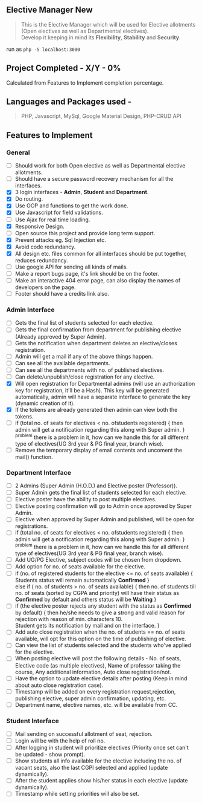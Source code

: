 ## Elective Manager New
> This is the Elective Manager which will be used for Elective allotments (Open electives as well as Departmental electives). <br>
> Develop it keeping in mind its **Flexibility**, **Stability** and **Security**.

run as `php -S localhost:3000`

## Project Completed - **X/Y - 0%**
Calculated from Features to Implement completion percentage.

## Languages and Packages used -
> PHP, Javascript, MySql, Google Material Design, PHP-CRUD API

## Features to Implement

### **General**
- [ ] Should work for both Open elective as well as Departmental elective allotments.
- [ ] Should have a secure password recovery mechanism for all the interfaces.
- [x] 3 login interfaces - **Admin**, **Student** and **Department**.
- [x] Do routing.
- [x] Use OOP and functions to get the work done.
- [x] Use Javascript for field validations.
- [ ] Use Ajax for real time loading.
- [x] Responsive Design.
- [ ] Open source this project and provide long term support.
- [x] Prevent attacks eg. Sql Injection etc.
- [x] Avoid code redundancy.
- [x] All design etc. files common for all interfaces should be put together, reduces redundancy.
- [ ] Use google API for sending all kinds of mails.
- [ ] Make a report bugs page, it's link should be on the footer.
- [ ] Make an interactive 404 error page, can also display the names of developers on the page.
- [ ] Footer should have a credits link also.

### **Admin Interface**
- [ ] Gets the final list of students selected for each elective.
- [ ] Gets the final confirmation from department for publishing elective (Already approved by Super Admin).
- [ ] Gets the notification when department deletes an elective/closes registration.
- [ ] Admin will get a mail if any of the above things happen.
- [ ] Can see all the available departments.
- [ ] Can see all the departments with no. of published electives.
- [ ] Can delete/unpublish/close registration for any elective.
- [x] Will open registration for Departmental admins (will use an authorization key for registration, it'll be a Hash). This key will be generated automatically, admin will have a separate interface to generate the key (dynamic creation of it).
- [x] If the tokens are already generated then admin can view both the tokens.
- [ ] if (total no. of seats for electives < no. ofstudents registered) { then admin will get a notification regarding this along with Super admin. } <sup>problem</sup> there is a problem in it, how can we handle this for all different type of electives(UG 3rd year & PG final year, branch wise).
-[ ] Remove the temporary display of email contents and uncoment the mail() function.

### **Department Interface**
- [ ] 2 Admins (Super Admin (H.O.D.) and Elective poster (Professor)).
- [ ] Super Admin gets the final list of students selected for each elective.
- [ ] Elective poster have the ability to post multiple electives.
- [ ] Elective posting confirmation will go to Admin once approved by Super Admin.
- [ ] Elective when approved by Super Admin and published, will be open for registrations.
- [ ] if (total no. of seats for electives < no. ofstudents registered) { then admin will get a notification regarding this along with Super admin. } <sup>problem</sup> there is a problem in it, how can we handle this for all different type of electives(UG 3rd year & PG final year, branch wise).
- [ ] Add UG/PG Elective, subject codes will be chosen from dropdown.
- [ ] Add option for no. of seats available for the elective.
- [ ] if (no. of registered students for the elective <= no. of seats available) { Students status will remain automatically **Confirmed** }<br>
else if ( no. of students > no. of seats available) { then no. of students till no. of seats (sorted by CGPA and priority) will have their status as **Confirmed** by default and others status will be **Waiting** }
- [ ] if (the elective poster rejects any student with the status as **Confirmed** by default) { then he/she needs to give a strong and valid reason for rejection with reason of min. characters 10.<br>Student gets its notification by mail and on the interface. }
- [ ] Add auto close registration when the no. of students == no. of seats available, will opt for this option on the time of publishing of elective.
- [ ] Can view the list of students selected and the students who've applied for the elective.
- [ ] When posting elective will post the following details - No. of seats, Elective code (as multiple electives), Name of professor taking the course, Any additional information, Auto close registration/not.
- [ ] Have the option to update elective details after posting (Keep in mind about auto close registration case).
- [ ] Timestamp will be added on every registration request,rejection, publishing elective, super admin confirmation, updating, etc.
- [ ] Department name, elective names, etc. will be available from CC.

### **Student Interface**
- [ ] Mail sending on successful allotment of seat, rejection.
- [ ] Login will be with the help of roll no.
- [ ] After logging in student will prioritize electives (Priority once set can't be updated - show prompt).
- [ ] Show students all info available for the elective including the no. of vacant seats, also the last CGPI selected and applied (update dynamically).
- [ ] After the student applies show his/her status in each elective (update dynamically).
- [ ] Timestamp while setting priorities will also be set.
